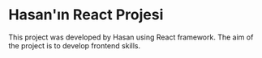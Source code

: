 # Hasan'ın React Projesi

This project was developed by Hasan using React framework. The aim of the project is to develop frontend skills.
